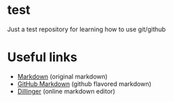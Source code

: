 # test
Just a test repository for learning how to use git/github

# Useful links
* [Markdown] (original markdown)
* [GitHub Markdown] (github flavored markdown)
* [Dillinger] (online markdown editor)


[Markdown]: http://daringfireball.net/projects/markdown/syntax
[GitHub Markdown]: https://help.github.com/articles/github-flavored-markdown/
[Dillinger]: http://dillinger.io/
